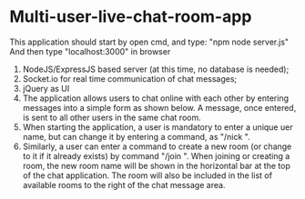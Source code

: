 # Multi-user-live-chat-room-app
This application should start by open cmd, and type:  "npm node server.js"
And then type "localhost:3000" in browser

1. NodeJS/ExpressJS based server (at this time, no database is needed);
2. Socket.io for real time communication of chat messages;
3. jQuery as UI
4. The application allows users to chat online with each other by entering messages into a simple form as shown below. A message, once entered, is sent to all other users in the same chat room.
5. When starting the application, a user is mandatory to enter a unique uer name, but can change it by entering a command, as "/nick ". 
6. Similarly, a user can enter a command to create a new room (or change to it if it already exists) by command "/join ". When joining or creating a room, the new room name will be shown in the horizontal bar at the top of the chat application. The room will also be included in the list of available rooms to the right of the chat message area.
